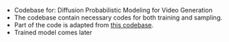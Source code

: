 - Codebase for: Diffusion Probabilistic Modeling for Video Generation
- The codebase contain necessary codes for both training and sampling.
- Part of the code is adapted from [this codebase](https://github.com/lucidrains/denoising-diffusion-pytorch).
- Trained model comes later
